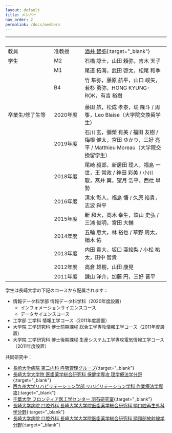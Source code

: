 ```yaml
---
layout: default
title: メンバー
nav_order: 2
permalink: /docs/members
---
```


|&emsp;&emsp;&emsp;&emsp;&emsp;&emsp;&emsp;&emsp;| &emsp;&emsp;&emsp;&emsp;&emsp; |  |
|:----|:----|:----|
| 教員 | 准教授 | [酒井 智弥](https://www.idsci.nagasaki-u.ac.jp/research_ac/facultylist/staff16/){:target="_blank"} |
| 学生 | M2 |	石橋 諒士，山田 頼弥，吉木 天子 |
|      | M1	| 尾道 拓海，武田 啓太，松尾 和季 |
|      | B4 | 竹 隼弥，藤原 航平，山口 峻矢，若杉 勇弥，HONG KYUNG-ROK，有吉 裕樹 |
|      |    |  |
| 卒業生/修了生等 | 2020年度 | 藤田 航，松成 孝泰，堤 隆斗 / 周筝，Leo Blaise（大学院交換留学生）|
|                | 2019年度 | 石川 玄，彌榮 有美 / 福田 友樹 / 梅根 健太，宮田 ゆかり，三好 亮平 / Matthieu Moreau（大学院交換留学生） |
|                | 2018年度 |	尾崎 毅郎，新居田 理人，福島 一世，王 常政 / 神田 彩美 / 小川 駿，髙井 翼，望月 浩平，西辻 皐勢 |
|                | 2016年度 | 清水 彰人，福島 悟 / 久原 裕貴，志波 舜平 |
|                | 2015年度 | 新 和大，高木 幸生，鉄山 史弘 / 三浦 俊明，宮田 大輔 |
|                | 2014年度 | 五輪 恵大，林 裕也 / 草野 周太，楢木 佑 |
|                | 2013年度 | 内田 貴大，坂口 亜絵梨 / 小松 祐太，田中 智貴 |
|                | 2012年度 | 高倉 雄樹，山田 康晃 |
|                | 2011年度 | 諌山 洋介，加藤 円，三好 晋平 |



学生は長崎大学の下記のコースから配属されます：
- 情報データ科学部 情報データ科学科（2020年度設置）
  - インフォメーションサイエンスコース
  - データサイエンスコース
- 工学部 工学科 情報工学コース（2011年度設置）
- 大学院 工学研究科 博士前期課程 総合工学専攻情報工学コース（2011年度設置）  
- 大学院 工学研究科 博士後期課程 生産システム工学専攻電気情報工学コース（2011年度設置）  

共同研究中：

- [長崎大学病院 第二内科 呼吸管理グループ](http://www.med.nagasaki-u.ac.jp/intmed-2/pulmonology/examination_2.html){:target="_blank"}
- [長崎大学大学院 医歯薬学総合研究科 保健学専攻 理学療法学分野](http://www.am.nagasaki-u.ac.jp/gs/physical-occupational/physical.html){:target="_blank"}
- [西九州大学リハビリテーション学部 リハビリテーション学科 作業療法学専攻](https://www.nisikyu-u.ac.jp/faculty/rehabilitation/ot.html){:target="_blank"}
- [千葉大学 フロンティア医工学センター 羽石研究室](http://www.cfme.chiba-u.jp/~haneishi/){:target="_blank"}
- [長崎大学病院 口腔外科 長崎大学大学院医歯薬学総合研究科 顎口腔再生外科学分野](http://www.de.nagasaki-u.ac.jp/oralsurgery/staff/){:target="_blank"}
- [長崎大学病院 口腔外科 長崎大学大学院医歯薬学総合研究科 頭頸部放射線学分野](http://www.de.nagasaki-u.ac.jp/education/dept_rcb.html){:target="_blank"}
